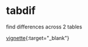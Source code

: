 # tabdif
find differences across 2 tables


[vignette](http://www.dmontaner.com/tabdif/pkg/inst/doc/tabdif_intro.html){:target="_blank"}
